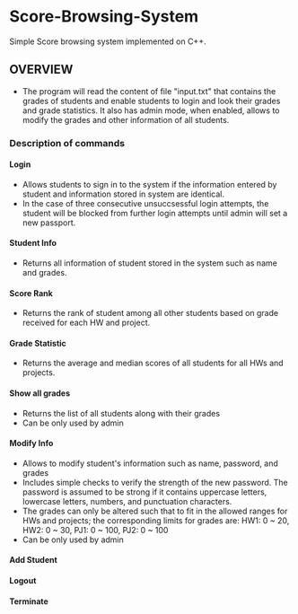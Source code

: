 # Score-Browsing-System
Simple Score browsing system implemented on C++.

## OVERVIEW

* The program will read the content of file "input.txt" that contains the grades of students and enable students to login and look their grades and grade statistics. It also has admin mode, when enabled, allows to modify the grades and other information of all students.

### Description of commands

#### Login
* Allows students to sign in to the system if the information entered by student and information stored in system are identical.
* In the case of three consecutive unsuccsessful login attempts, the student will be blocked from further login attempts until admin will set a new passport.

#### Student Info
* Returns all information of student stored in the system such as name and grades.

#### Score Rank
* Returns the rank of student among all other students based on grade received for each HW and project.

#### Grade Statistic
* Returns the average and median scores of all students for all HWs and projects.

#### Show all grades
* Returns the list of all students along with their grades
* Can be only used by admin

#### Modify Info
* Allows to modify student's information such as name, password, and grades
* Includes simple checks to verify the strength of the new password. The password is assumed to be strong if it contains uppercase letters, lowercase letters, numbers, and punctuation characters.
* The grades can only be altered such that to fit in the allowed ranges for HWs and projects; the corresponding limits for grades are: HW1: 0 ~ 20, HW2: 0 ~ 30, PJ1: 0 ~ 100, PJ2: 0 ~ 100 
* Can be only used by admin

#### Add Student

#### Logout

#### Terminate